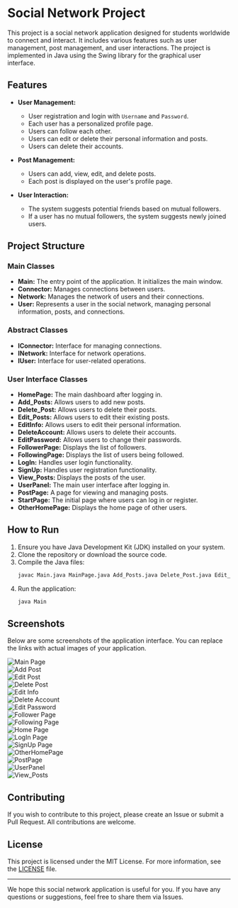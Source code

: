 # Social Network Project

This project is a social network application designed for students worldwide to connect and interact. It includes various features such as user management, post management, and user interactions. The project is implemented in Java using the Swing library for the graphical user interface.

## Features

- **User Management:**
  - User registration and login with `Username` and `Password`.
  - Each user has a personalized profile page.
  - Users can follow each other.
  - Users can edit or delete their personal information and posts.
  - Users can delete their accounts.

- **Post Management:**
  - Users can add, view, edit, and delete posts.
  - Each post is displayed on the user's profile page.

- **User Interaction:**
  - The system suggests potential friends based on mutual followers.
  - If a user has no mutual followers, the system suggests newly joined users.

## Project Structure

### Main Classes

- **Main:** The entry point of the application. It initializes the main window.
- **Connector:** Manages connections between users.
- **Network:** Manages the network of users and their connections.
- **User:** Represents a user in the social network, managing personal information, posts, and connections.

### Abstract Classes

- **IConnector:** Interface for managing connections.
- **INetwork:** Interface for network operations.
- **IUser:** Interface for user-related operations.

### User Interface Classes

- **HomePage:** The main dashboard after logging in.
- **Add_Posts:** Allows users to add new posts.
- **Delete_Post:** Allows users to delete their posts.
- **Edit_Posts:** Allows users to edit their existing posts.
- **EditInfo:** Allows users to edit their personal information.
- **DeleteAccount:** Allows users to delete their accounts.
- **EditPassword:** Allows users to change their passwords.
- **FollowerPage:** Displays the list of followers.
- **FollowingPage:** Displays the list of users being followed.
- **LogIn:** Handles user login functionality.
- **SignUp:** Handles user registration functionality.
- **View_Posts:** Displays the posts of the user.
- **UserPanel:** The main user interface after logging in.
- **PostPage:** A page for viewing and managing posts.
- **StartPage:** The initial page where users can log in or register.
- **OtherHomePage:** Displays the home page of other users.

## How to Run

1. Ensure you have Java Development Kit (JDK) installed on your system.
2. Clone the repository or download the source code.
3. Compile the Java files:
   ```bash
   javac Main.java MainPage.java Add_Posts.java Delete_Post.java Edit_Posts.java EditInfo.java DeleteAccount.java Connector.java EditPassword.java FollowerPage.java FollowingPage.java HomePage.java IConnector.java INetwork.java IUser.java LogIn.java OtherHomePage.java PostPage.java SignUp.java Network.java UserPanel.java View_Posts.java User.java
   ```
4. Run the application:
   ```bash
   java Main
   ```

## Screenshots

Below are some screenshots of the application interface. You can replace the links with actual images of your application.

![Main Page](https://via.placeholder.com/300)  
![Add Post](https://via.placeholder.com/300)  
![Edit Post](https://via.placeholder.com/300)  
![Delete Post](https://via.placeholder.com/300)  
![Edit Info](https://via.placeholder.com/300)  
![Delete Account](https://via.placeholder.com/300)  
![Edit Password](https://via.placeholder.com/300)  
![Follower Page](https://via.placeholder.com/300)  
![Following Page](https://via.placeholder.com/300)  
![Home Page](https://via.placeholder.com/300)  
![LogIn Page](https://via.placeholder.com/300)  
![SignUp Page](https://via.placeholder.com/300)  
![OtherHomePage](https://via.placeholder.com/300)  
![PostPage](https://via.placeholder.com/300)  
![UserPanel](https://via.placeholder.com/300)  
![View_Posts](https://via.placeholder.com/300)  

## Contributing

If you wish to contribute to this project, please create an Issue or submit a Pull Request. All contributions are welcome.

## License

This project is licensed under the MIT License. For more information, see the [LICENSE](LICENSE) file.

---

We hope this social network application is useful for you. If you have any questions or suggestions, feel free to share them via Issues.
```
